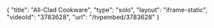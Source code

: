 {
    "title": "All-Clad Cookware",
    "type": "solo",
    "layout": "iframe-static",
    "videoId": "3783628",
    "url": "\/tvpembed\/3783628"
}